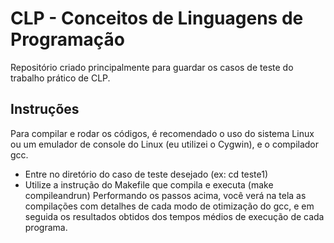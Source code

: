 # CLP - Conceitos de Linguagens de Programação

Repositório criado principalmente para guardar os casos de teste do trabalho prático de CLP.

## Instruções

Para compilar e rodar os códigos, é recomendado o uso do sistema Linux ou um emulador de console do Linux (eu utilizei o Cygwin), e o compilador gcc.

- Entre no diretório do caso de teste desejado (ex: cd teste1)
- Utilize a instrução do Makefile que compila e executa (make compileandrun)
  Performando os passos acima, você verá na tela as compilações com detalhes de cada modo de otimização do gcc, e em seguida os resultados obtidos dos tempos médios de execução de cada programa.

